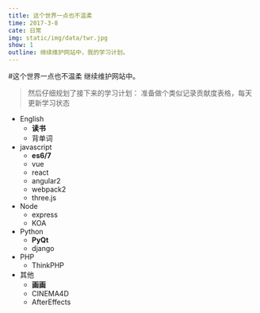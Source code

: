 ```yaml
---
title: 这个世界一点也不温柔
time: 2017-3-8
cate: 日常
img: static/img/data/twr.jpg
show: 1
outline: 继续维护网站中，我的学习计划。
---
```


#这个世界一点也不温柔
继续维护网站中。

> 然后仔细规划了接下来的学习计划：
> 准备做个类似记录贡献度表格，每天更新学习状态

- English
    - **读书**
    - 背单词
- javascript
    - **es6/7**
    - vue
    - react
    - angular2
    - webpack2
    - three.js
- Node
    - express
    - KOA
- Python
    - **PyQt**
    - django
- PHP
    - ThinkPHP
- 其他
    - **画画**
    - CINEMA4D
    - AfterEffects